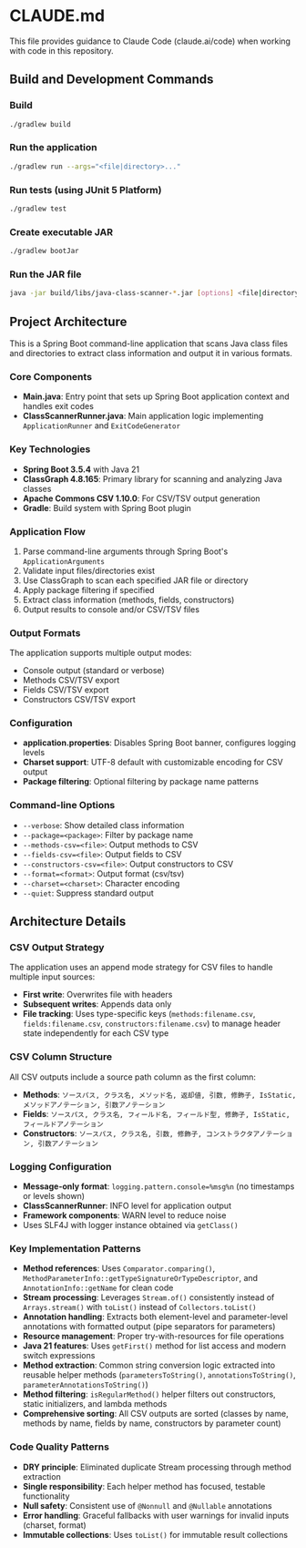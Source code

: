 # CLAUDE.md

This file provides guidance to Claude Code (claude.ai/code) when working with code in this repository.

## Build and Development Commands

### Build
```bash
./gradlew build
```

### Run the application
```bash
./gradlew run --args="<file|directory>..."
```

### Run tests (using JUnit 5 Platform)
```bash
./gradlew test
```

### Create executable JAR
```bash
./gradlew bootJar
```

### Run the JAR file
```bash
java -jar build/libs/java-class-scanner-*.jar [options] <file|directory>...
```

## Project Architecture

This is a Spring Boot command-line application that scans Java class files and directories to extract class information and output it in various formats.

### Core Components

- **Main.java**: Entry point that sets up Spring Boot application context and handles exit codes
- **ClassScannerRunner.java**: Main application logic implementing `ApplicationRunner` and `ExitCodeGenerator`

### Key Technologies

- **Spring Boot 3.5.4** with Java 21
- **ClassGraph 4.8.165**: Primary library for scanning and analyzing Java classes
- **Apache Commons CSV 1.10.0**: For CSV/TSV output generation
- **Gradle**: Build system with Spring Boot plugin

### Application Flow

1. Parse command-line arguments through Spring Boot's `ApplicationArguments`
2. Validate input files/directories exist
3. Use ClassGraph to scan each specified JAR file or directory
4. Apply package filtering if specified
5. Extract class information (methods, fields, constructors)
6. Output results to console and/or CSV/TSV files

### Output Formats

The application supports multiple output modes:
- Console output (standard or verbose)
- Methods CSV/TSV export
- Fields CSV/TSV export  
- Constructors CSV/TSV export

### Configuration

- **application.properties**: Disables Spring Boot banner, configures logging levels
- **Charset support**: UTF-8 default with customizable encoding for CSV output
- **Package filtering**: Optional filtering by package name patterns

### Command-line Options

- `--verbose`: Show detailed class information
- `--package=<package>`: Filter by package name
- `--methods-csv=<file>`: Output methods to CSV
- `--fields-csv=<file>`: Output fields to CSV
- `--constructors-csv=<file>`: Output constructors to CSV
- `--format=<format>`: Output format (csv/tsv)
- `--charset=<charset>`: Character encoding
- `--quiet`: Suppress standard output

## Architecture Details

### CSV Output Strategy
The application uses an append mode strategy for CSV files to handle multiple input sources:
- **First write**: Overwrites file with headers
- **Subsequent writes**: Appends data only
- **File tracking**: Uses type-specific keys (`methods:filename.csv`, `fields:filename.csv`, `constructors:filename.csv`) to manage header state independently for each CSV type

### CSV Column Structure
All CSV outputs include a source path column as the first column:
- **Methods**: `ソースパス, クラス名, メソッド名, 返却値, 引数, 修飾子, IsStatic, メソッドアノテーション, 引数アノテーション`
- **Fields**: `ソースパス, クラス名, フィールド名, フィールド型, 修飾子, IsStatic, フィールドアノテーション`
- **Constructors**: `ソースパス, クラス名, 引数, 修飾子, コンストラクタアノテーション, 引数アノテーション`

### Logging Configuration
- **Message-only format**: `logging.pattern.console=%msg%n` (no timestamps or levels shown)
- **ClassScannerRunner**: INFO level for application output
- **Framework components**: WARN level to reduce noise
- Uses SLF4J with logger instance obtained via `getClass()`

### Key Implementation Patterns
- **Method references**: Uses `Comparator.comparing()`, `MethodParameterInfo::getTypeSignatureOrTypeDescriptor`, and `AnnotationInfo::getName` for clean code
- **Stream processing**: Leverages `Stream.of()` consistently instead of `Arrays.stream()` with `toList()` instead of `Collectors.toList()`
- **Annotation handling**: Extracts both element-level and parameter-level annotations with formatted output (pipe separators for parameters)
- **Resource management**: Proper try-with-resources for file operations
- **Java 21 features**: Uses `getFirst()` method for list access and modern switch expressions
- **Method extraction**: Common string conversion logic extracted into reusable helper methods (`parametersToString()`, `annotationsToString()`, `parameterAnnotationsToString()`)
- **Method filtering**: `isRegularMethod()` helper filters out constructors, static initializers, and lambda methods
- **Comprehensive sorting**: All CSV outputs are sorted (classes by name, methods by name, fields by name, constructors by parameter count)

### Code Quality Patterns
- **DRY principle**: Eliminated duplicate Stream processing through method extraction
- **Single responsibility**: Each helper method has focused, testable functionality  
- **Null safety**: Consistent use of `@Nonnull` and `@Nullable` annotations
- **Error handling**: Graceful fallbacks with user warnings for invalid inputs (charset, format)
- **Immutable collections**: Uses `toList()` for immutable result collections